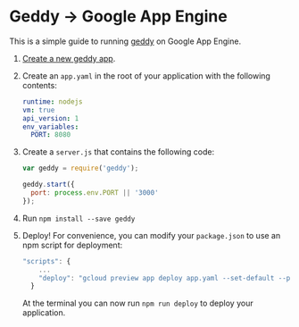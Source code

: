 # Geddy -> Google App Engine

This is a simple guide to running [geddy](http://geddyjs.org/) on Google App Engine.  

1. [Create a new geddy app](http://geddyjs.org/tutorial).

2. Create an `app.yaml` in the root of your application with the following contents:

	```yaml
	runtime: nodejs
	vm: true
	api_version: 1
	env_variables:
  	  PORT: 8080
	```

3. Create a `server.js` that contains the following code:

	```js
	var geddy = require('geddy');

	geddy.start({
	  port: process.env.PORT || '3000'
	});
	```

4. Run `npm install --save geddy`

5. Deploy! For convenience, you can modify your `package.json` to use an npm script for deployment:

	```js
	"scripts": {
		...
	    "deploy": "gcloud preview app deploy app.yaml --set-default --project [project id]"
	  }
	```

	At the terminal you can now run `npm run deploy` to deploy your application. 
